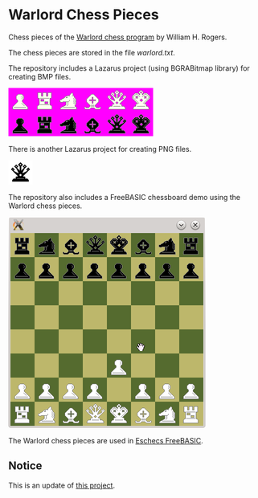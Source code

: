 # Warlord Chess Pieces

Chess pieces of the [Warlord chess program](https://www.chessprogramming.org/Warlord) by William H. Rogers.

The chess pieces are stored in the file *warlord.txt*.

The repository includes a Lazarus project (using BGRABitmap library) for creating BMP files.

![Image](magick-montage/warlord-chess-graphics-without-outline.bmp)

There is another Lazarus project for creating PNG files.

![Image](lazarus-txt2png/bq.png)

The repository also includes a FreeBASIC chessboard demo using the Warlord chess pieces.

![alt text](https://raw.githubusercontent.com/rchastain/warlord-chess-pieces/main/freebasic-chessboard-demo/screenshot.png)

The Warlord chess pieces are used in [Eschecs FreeBASIC](https://www.freebasic-portal.de/downloads/spiele/eschecs-210.html).

## Notice

This is an update of [this project](https://github.com/rchastain/warlord-chess-pieces).
